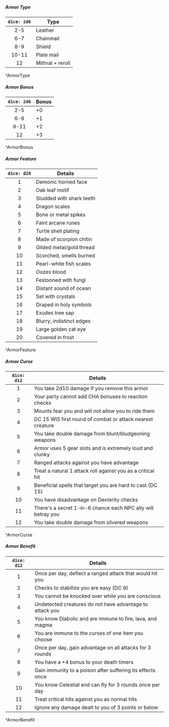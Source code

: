 ##### Armor Type
| `dice: 2d6` | **Type**         |
|:-----------:| ---------------- |
|     2-5     | Leather          |
|     6-7     | Chainmail        |
|     8-9     | Shield           |
|    10-11    | Plate mail       |
|     12      | Mithral + reroll |
^ArmorType

##### Armor Bonus
| `dice: 2d6` | **Bonus** |
|:-----------:| --------- |
|     2-5     | +0        |
|     6-8     | +1        |
|    9-11     | +2        |
|     12      | +3        |
^ArmorBonus

##### Armor Feature
| `dice: d20` | **Details**              |
|:-----------:| ------------------------ |
|      1      | Demonic horned face      |
|      2      | Oak leaf motif           |
|      3      | Studded with shark teeth |
|      4      | Dragon scales            |
|      5      | Bone or metal spikes     |
|      6      | Faint arcane runes       |
|      7      | Turtle shell plating     |
|      8      | Made of scorpion chitin  |
|      9      | Gilded metal/gold thread |
|     10      | Scorched, smells burned  |
|     11      | Pearl-white fish scales  |
|     12      | Oozes blood              |
|     13      | Festooned with fungi     |
|     14      | Distant sound of ocean   |
|     15      | Set with crystals        |
|     16      | Draped in holy symbols   |
|     17      | Exudes tree sap          |
|     18      | Blurry, indistinct edges |
|     19      | Large golden cat eye     |
|     20      | Covered in frost         |
^ArmorFeature

##### Armor Curse
| `dice: d12` | **Details**                                                  |
|:-----------:| ------------------------------------------------------------ |
|      1      | You take 2d10 damage if you remove this armor                |
|      2      | Your party cannot add CHA bonuses to reaction checks         |
|      3      | Mounts fear you and will not allow you to ride them          |
|      4      | DC 15 WIS first round of combat or attack nearest creature   |
|      5      | You take double damage from blunt/bludgeoning weapons        |
|      6      | Armor uses 5 gear slots and is extremely loud and clunky     |
|      7      | Ranged attacks against you have advantage                    |
|      8      | Treat a natural 1 attack roll against you as a critical hit  |
|      9      | Beneficial spells that target you are hard to cast (DC 15)   |
|     10      | You have disadvantage on Dexterity checks                    |
|     11      | There's a secret 1-in-6 chance each NPC ally will betray you |
|     12      | You take double damage from silvered weapons                 |
^ArmorCurse

##### Armor Benefit
| `dice: d12` | **Details**                                                |
|:-----------:| ---------------------------------------------------------- |
|      1      | Once per day, deflect a ranged attack that would hit you   |
|      2      | Checks to stabilize you are easy (DC 9)                    |
|      3      | You cannot be knocked over while you are conscious         |
|      4      | Undetected creatures do not have advantage to attack you   |
|      5      | You know Diabolic and are immune to fire, lava, and magma  |
|      6      | You are immune to the curses of one item you choose        |
|      7      | Once per day, gain advantage on all attacks for 3 rounds   |
|      8      | You have a +4 bonus to your death timers                   |
|      9      | Gain immunity to a poison after suffering its effects once |
|     10      | You know Celestial and can fly for 3 rounds once per day   |
|     11      | Treat critical hits against you as normal hits             |
|     12      | Ignore any damage dealt to you of 3 points or below        |
^ArmorBenefit

